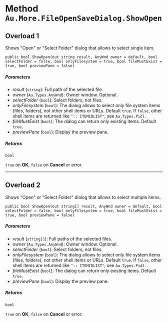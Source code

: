 # Method `Au.More.FileOpenSaveDialog.ShowOpen`

## Overload 1

Shows "Open" or "Select Folder" dialog that allows to select single item.

```
public bool ShowOpen(out string result, AnyWnd owner = default, bool selectFolder = false, bool onlyFilesystem = true, bool fileMustExist = true, bool previewPane = false)
```

##### Parameters

- *result*  (`string`):
    Full path of the selected file.
- *owner*  (`Au.Types.AnyWnd`):
    Owner window. Optional.
- *selectFolder*  (`bool`):
    Select folders, not files.
- *onlyFilesystem*  (`bool`):
    The dialog allows to select only file system items (files, folders), not other shell items or URLs. Default `true`. If `false`, other shell items are returned like `":: ITEMIDLIST"`; see `Au.Types.Pidl`.
- *fileMustExist*  (`bool`):
    The dialog can return only existing items. Default `true`.
- *previewPane*  (`bool`):
    Display the preview pane.

##### Returns

`bool`

`true` on **OK**, `false` on **Cancel** or error.

* * *

## Overload 2

Shows "Open" or "Select Folder" dialog that allows to select multiple items.

```
public bool ShowOpen(out string[] result, AnyWnd owner = default, bool selectFolder = false, bool onlyFilesystem = true, bool fileMustExist = true, bool previewPane = false)
```

##### Parameters

- *result*  (`string[]`):
    Full paths of the selected files.
- *owner*  (`Au.Types.AnyWnd`):
    Owner window. Optional.
- *selectFolder*  (`bool`):
    Select folders, not files.
- *onlyFilesystem*  (`bool`):
    The dialog allows to select only file system items (files, folders), not other shell items or URLs. Default `true`. If `false`, other shell items are returned like `":: ITEMIDLIST"`; see `Au.Types.Pidl`.
- *fileMustExist*  (`bool`):
    The dialog can return only existing items. Default `true`.
- *previewPane*  (`bool`):
    Display the preview pane.

##### Returns

`bool`

`true` on **OK**, `false` on **Cancel** or error.